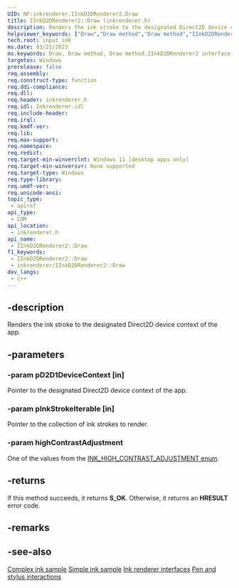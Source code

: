 ```yaml
---
UID: NF:inkrenderer.IInkD2DRenderer2.Draw
title: IInkD2DRenderer2::Draw (inkrenderer.h)
description: Renders the ink stroke to the designated Direct2D device context of the app.
helpviewer_keywords: ["Draw","Draw method","Draw method","IInkD2DRenderer2 interface","IInkD2DRenderer2 interface","Draw method","IInkD2DRenderer2.Draw","IInkD2DRenderer2::Draw","inkrenderer/IInkD2DRenderer2::Draw","input_ink.iinkd2drenderer2_draw"]
tech.root: input_ink
ms.date: 03/21/2023
ms.keywords: Draw, Draw method, Draw method,IInkD2DRenderer2 interface, IInkD2DRenderer2 interface,Draw method, IInkD2DRenderer2.Draw, IInkD2DRenderer2::Draw, inkrenderer/IInkD2DRenderer2::Draw, input_ink.iinkd2drenderer2_draw
targetos: Windows
prerelease: false
req.assembly: 
req.construct-type: function
req.ddi-compliance: 
req.dll: 
req.header: inkrenderer.h
req.idl: Inkrenderer.idl
req.include-header: 
req.irql: 
req.kmdf-ver: 
req.lib: 
req.max-support: 
req.namespace: 
req.redist: 
req.target-min-winverclnt: Windows 11 [desktop apps only]
req.target-min-winversvr: None supported
req.target-type: Windows
req.type-library: 
req.umdf-ver: 
req.unicode-ansi: 
topic_type:
 - apiref
api_type:
 - COM
api_location:
 - inkrenderer.h
api_name:
 - IInkD2DRenderer2::Draw
f1_keywords:
 - IInkD2DRenderer2::Draw
 - inkrenderer/IInkD2DRenderer2::Draw
dev_langs:
 - c++
---
```


## -description

Renders the ink stroke to the designated Direct2D device context of the app.

## -parameters

### -param pD2D1DeviceContext [in]

Pointer to the designated Direct2D device context of the app.

### -param pInkStrokeIterable [in]

Pointer to the collection of ink strokes to render.

### -param highContrastAdjustment

One of the values from the [INK_HIGH_CONTRAST_ADJUSTMENT enum](ne-inkrenderer-ink_high_contrast_adjustment.md).

## -returns

If this method succeeds, it returns **S_OK**. Otherwise, it returns an **HRESULT** error code.

## -remarks

## -see-also

[Complex ink sample](https://github.com/Microsoft/Windows-universal-samples/tree/master/Samples/ComplexInk)
[Simple ink sample](https://github.com/Microsoft/Windows-universal-samples/tree/master/Samples/SimpleInk)
[Ink renderer interfaces](/windows/win32/input_ink/ink-renderer-interfaces)
[Pen and stylus interactions](/windows/uwp/input-and-devices/pen-and-stylus-interactions)
